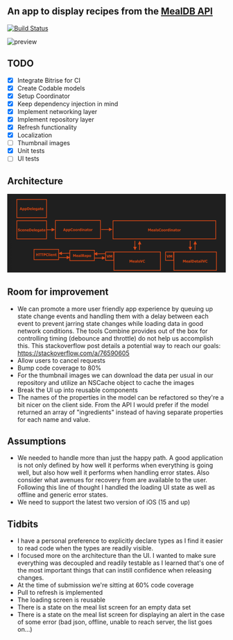 ## An app to display recipes from the [MealDB API](https://www.themealdb.com/api.php)

[![Build Status](https://app.bitrise.io/app/0548c39f-ab19-4912-a213-9baa647312b7/status.svg?token=xmeiF9x02Ak3ZpcaA5FO5Q&branch=master)](https://app.bitrise.io/app/0548c39f-ab19-4912-a213-9baa647312b7)

![preview](/preview.gif)

## TODO

- [x] Integrate Bitrise for CI
- [x] Create Codable models
- [x] Setup Coordinator
- [x] Keep dependency injection in mind
- [x] Implement networking layer
- [x] Implement repository layer
- [x] Refresh functionality
- [x] Localization
- [ ] Thumbnail images
- [x] Unit tests
- [ ] UI tests

## Architecture
![app_architecture](/app_architecture.png)

## Room for improvement

* We can promote a more user friendly app experience by queuing up state change events and handling them with a delay between each event to prevent jarring state changes while loading data in good network conditions. The tools Combine provides out of the box for controlling timing (debounce and throttle) do not help us accomplish this. This stackoverflow post details a potential way to reach our goals: https://stackoverflow.com/a/76590605
* Allow users to cancel requests
* Bump code coverage to 80%
* For the thumbnail images we can download the data per usual in our repository and utilize an NSCache object to cache the images
* Break the UI up into reusable components
* The names of the properties in the model can be refactored so they're a bit nicer on the client side. From the API I would prefer if the model returned an array of "ingredients" instead of having separate properties for each name and value.

## Assumptions
* We needed to handle more than just the happy path. A good application is not only defined by how well it performs when everything is going well, but also how well it performs when handling error states. Also consider what avenues for recovery from are available to the user. Following this line of thought I handled the loading UI state as well as offline and generic error states. 
* We need to support the latest two version of iOS (15 and up)


## Tidbits

* I have a personal preference to explicitly declare types as I find it easier to read code when the types are readily visible.
* I focused more on the architecture than the UI. I wanted to make sure everything was decoupled and readily testable as I learned that's one of the most important things that can instill confidence when releasing changes.
* At the time of submission we're sitting at 60% code coverage
* Pull to refresh is implemented
* The loading screen is reusable
* There is a state on the meal list screen for an empty data set
* There is a state on the meal list screen for displaying an alert in the case of some error (bad json, offline, unable to reach server, the list goes on...)

